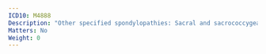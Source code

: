 ```yaml
---
ICD10: M4888
Description: "Other specified spondylopathies: Sacral and sacrococcygeal region"
Matters: No
Weight: 0
---
```

